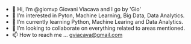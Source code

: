 - 👋 Hi, I’m @giomvp Giovani Viacava and I go by 'Gio'
- 👀 I’m interested in Pyton, Machine Learning, Big Data, Data Analytics.
- 🌱 I’m currently learning Python, Machine Learing and Data Analytics. 
- 💞️ I’m looking to collaborate on everything related to areas mentioned. 
- 📫 How to reach me ... gviacava@gmail.com

<!---
giomvp/giomvp is a ✨ special ✨ repository because its `README.md` (this file) appears on your GitHub profile.
You can click the Preview link to take a look at your changes.
--->
